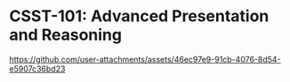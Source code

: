 # CSST-101: Advanced Presentation and Reasoning


https://github.com/user-attachments/assets/46ec97e9-91cb-4076-8d54-e5907c36bd23

